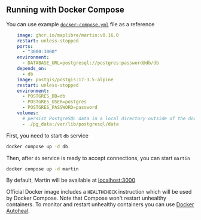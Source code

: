 ## Running with Docker Compose

You can use example [`docker-compose.yml`](https://raw.githubusercontent.com/maplibre/martin/main/docker-compose.yml)
file as a reference

```yml
    image: ghcr.io/maplibre/martin:v0.16.0
    restart: unless-stopped
    ports:
      - "3000:3000"
    environment:
      - DATABASE_URL=postgresql://postgres:password@db/db
    depends_on:
      - db
    image: postgis/postgis:17-3.5-alpine
    restart: unless-stopped
    environment:
      - POSTGRES_DB=db
      - POSTGRES_USER=postgres
      - POSTGRES_PASSWORD=password
    volumes:
      # persist PostgreSQL data in a local directory outside of the docker container
      - ./pg_data:/var/lib/postgresql/data
```

First, you need to start `db` service

```bash
docker compose up -d db
```

Then, after `db` service is ready to accept connections, you can start `martin`

```bash
docker compose up -d martin
```

By default, Martin will be available at [localhost:3000](http://localhost:3000/)

Official Docker image includes a `HEALTHCHECK` instruction which will be used by Docker Compose. Note that Compose won't restart unhealthy containers. To monitor and restart unhealthy containers you can use [Docker Autoheal](https://github.com/willfarrell/docker-autoheal).

